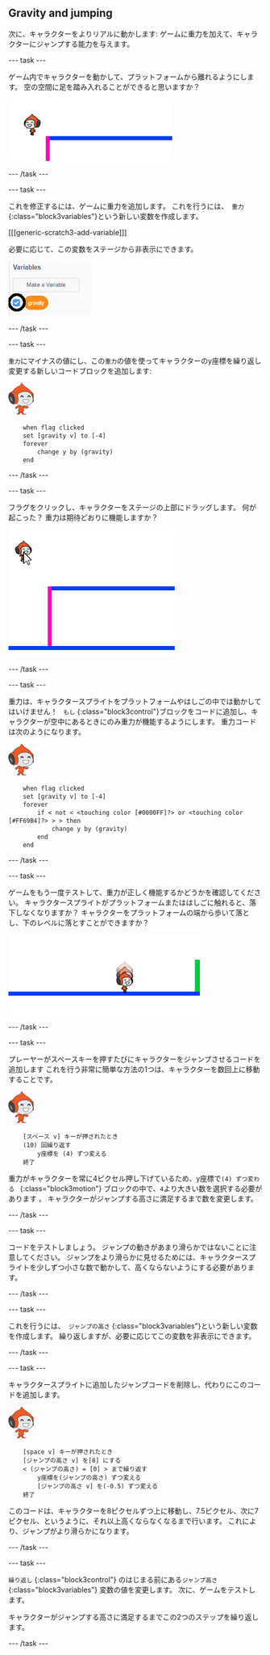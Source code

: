 ## Gravity and jumping

次に、キャラクターをよりリアルに動かします: ゲームに重力を加えて、キャラクターにジャンプする能力を与えます。

\--- task \---

ゲーム内でキャラクターを動かして、プラットフォームから離れるようにします。 空の空間に足を踏み入れることができると思いますか？

![スクリーンショット](images/dodge-no-gravity.png)

\--- /task \---

\--- task \---

これを修正するには、ゲームに重力を追加します。 これを行うには、` 重力` {:class="block3variables"}という新しい変数を作成します。

[[[generic-scratch3-add-variable]]]

必要に応じて、この変数をステージから非表示にできます。

![スクリーンショット](images/dodge-gravity-annotated.png)

\--- /task \---

\--- task \---

`重力`にマイナスの値にし、この`重力`の値を使ってキャラクターのy座標を繰り返し変更する新しいコードブロックを追加します:

![ピコウォーキングスプライト](images/pico_walking_sprite.png)

```blocks3
    when flag clicked
    set [gravity v] to [-4]
    forever
        change y by (gravity)
    end
```

\--- /task \---

\--- task \---

フラグをクリックし、キャラクターをステージの上部にドラッグします。 何が起こった？ 重力は期待どおりに機能しますか？

![スクリーンショット](images/dodge-gravity-drag.png)

\--- /task \---

\--- task \---

重力は、キャラクタースプライトをプラットフォームやはしごの中では動かしてはいけません！ ` もし` {:class="block3control"}ブロックをコードに追加し、キャラクターが空中にあるときにのみ重力が機能するようにします。 重力コードは次のようになります。

![ピコウォーキングスプライト](images/pico_walking_sprite.png)

```blocks3
    when flag clicked
    set [gravity v] to [-4]
    forever
        if < not < <touching color [#0000FF]?> or <touching color [#FF69B4]?> > > then
            change y by (gravity)
        end
    end
```

\--- /task \---

\--- task \---

ゲームをもう一度テストして、重力が正しく機能するかどうかを確認してください。 キャラクタースプライトがプラットフォームまたははしごに触れると、落下しなくなりますか？ キャラクターをプラットフォームの端から歩いて落とし、下のレベルに落とすことができますか？

![スクリーンショット](images/dodge-gravity-test.png)

\--- /task \---

\--- task \---

プレーヤーが<kbd>スペース</kbd>キーを押すたびにキャラクターをジャンプさせるコードを追加します これを行う非常に簡単な方法の1つは、キャラクターを数回上に移動することです。

![ピコウォーキングスプライト](images/pico_walking_sprite.png)

```blocks3
    [スペース v] キーが押されたとき
    (10) 回繰り返す
        y座標を (4) ずつ変える
    終了
```

重力がキャラクターを常に4ピクセル押し下げているため、y座標で`(4) ずつ変わる ` {:class="block3motion"} ブロックの中で、` 4 `より大きい数を選択する必要があります 。 キャラクターがジャンプする高さに満足するまで数を変更します。

\--- /task \---

\--- task \---

コードをテストしましょう。 ジャンプの動きがあまり滑らかではないことに注意してください。 ジャンプをより滑らかに見せるためには、キャラクタースプライトを少しずつ小さな数で動かして、高くならないようにする必要があります。

\--- /task \---

\--- task \---

これを行うには、` ジャンプの高さ` {:class="block3variables"}という新しい変数を作成します。 繰り返しますが、必要に応じてこの変数を非表示にできます。

\--- /task \---

\--- task \---

キャラクタースプライトに追加したジャンプコードを削除し、代わりにこのコードを追加します。

![ピコウォーキングスプライト](images/pico_walking_sprite.png)

```blocks3
    [space v] キーが押されたとき
    [ジャンプの高さ v] を[8] にする
    < (ジャンプの高さ) = [0] > まで繰り返す
        y座標を(ジャンプの高さ) ずつ変える
        [ジャンプの高さ v] を(-0.5) ずつ変える
    終了
```

このコードは、キャラクターを8ピクセルずつ上に移動し、7.5ピクセル、次に7ピクセル、というように、それ以上高くならなくなるまで行います。 これにより、ジャンプがより滑らかになります。

\--- /task \---

\--- task \---

`繰り返し` {:class="block3control"} のはじまる前にある`ジャンプ高さ`{:class="block3variables"} 変数の値を変更します。 次に、ゲームをテストします。

キャラクターがジャンプする高さに満足するまでこの2つのステップを繰り返します。

\--- /task \---